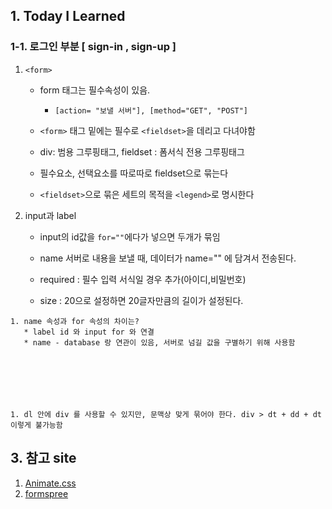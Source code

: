 ## 1. Today I Learned


 
### 1-1. 로그인 부분 [ sign-in , sign-up ]


   1. `<form>`

       * form 태그는 필수속성이 있음.

           * `[action= "보낼 서버"], [method="GET", "POST"]`

       * `<form>` 태그 밑에는 필수로 `<fieldset>`을 데리고 다녀야함

       * div: 범용 그루핑태그, fieldset : 폼서식 전용 그루핑태그

       * 필수요소, 선택요소를 따로따로 fieldset으로 묶는다

       * `<fieldset>`으로 묶은 세트의 목적을 `<legend>`로 명시한다

   1. input과 label

       * input의 id값을 `for=""`에다가 넣으면 두개가 묶임

       * name 서버로 내용을 보낼 때, 데이터가 name="" 에 담겨서 전송된다.

       * required : 필수 입력 서식일 경우 추가(아이디,비밀번호)

       * size : 20으로 설정하면 20글자만큼의 길이가 설정된다.

    


    1. name 속성과 for 속성의 차이는?
       * label id 와 input for 와 연결
       * name - database 랑 연관이 있음, 서버로 넘길 값을 구별하기 위해 사용함







    1. dl 안에 div 를 사용할 수 있지만, 문맥상 맞게 묶어야 한다. div > dt + dd + dt 이렇게 불가능함 

 

## 3. 참고 site

1. [Animate.css](https://daneden.github.io/animate.css/)
1. [formspree](https://formspree.io/)
